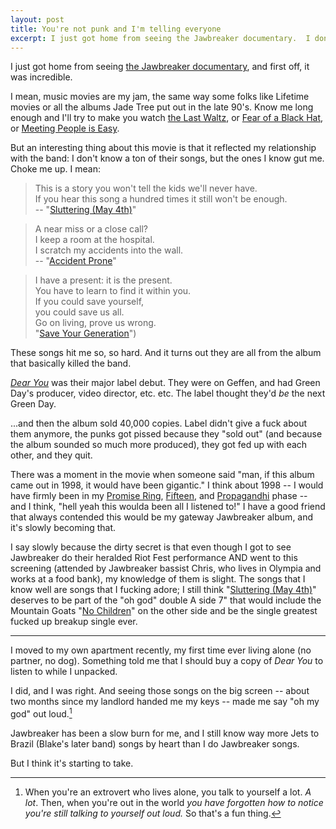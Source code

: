 ```yaml
---
layout: post
title: You're not punk and I'm telling everyone
excerpt: I just got home from seeing the Jawbreaker documentary.  I don't know a ton of their songs, but the ones I know gut me.
---
```


I just got home from seeing [the Jawbreaker documentary][doc], and first off, it was incredible.

I mean, music movies are my jam, the same way some folks like Lifetime movies or all the albums Jade Tree put out in the late 90's. Know me long enough and I'll try to make you watch [the Last Waltz][last], or [Fear of a Black Hat][fear], or [Meeting People is Easy][radiohead].

But an interesting thing about this movie is that it reflected my relationship with the band: I don't know a ton of their songs, but the ones I know gut me. Choke me up. I mean:

> This is a story you won't tell the kids we'll never have.  
>If you hear this song a hundred times it still won't be enough.  
> -- "[Sluttering (May 4th)][sluttering]"    


>A near miss or a close call?  
>I keep a room at the hospital.  
>I scratch my accidents into the wall.  
>-- "[Accident Prone][accident]"  


>I have a present: it is the present.  
>You have to learn to find it within you.  
>If you could save yourself,  
>you could save us all.  
>Go on living, prove us wrong.  
> "[Save Your Generation][save]")  

These songs hit me so, so hard. And it turns out they are all from the album that basically killed the band.

[_Dear You_][dear] was their major label debut. They were on Geffen, and had Green Day's producer, video director, etc. etc. The label thought they'd *be* the next Green Day. 

...and then the album sold 40,000 copies. Label didn't give a fuck about them anymore, the punks got pissed because they "sold out" (and because the album sounded so much more produced), they got fed up with each other, and they quit.

There was a moment in the movie when someone said "man, if this album came out in 1998, it would have been gigantic." I think about 1998 -- I would have firmly been in my [Promise Ring][tpr], [Fifteen][fifteen], and [Propagandhi][propa] phase -- and I think, "hell yeah this woulda been all I listened to!" I have a good friend that always contended this would be my gateway Jawbreaker album, and it's slowly becoming that. 

I say slowly because the dirty secret is that even though I got to see Jawbreaker do their heralded Riot Fest performance AND went to this screening (attended by Jawbreaker bassist Chris, who lives in Olympia and works at a food bank), my knowledge of them is slight. The songs that I know well are songs that I fucking adore; I still think "[Sluttering (May 4th)][sluttering]" deserves to be part of the "oh god" double A side 7" that would include the Mountain Goats "[No Children][nokids]" on the other side and be the single greatest fucked up breakup single ever. 

***

I moved to my own apartment recently, my first time ever living alone (no partner, no dog). Something told me that I should buy a copy of _Dear You_ to listen to while I unpacked.

I did, and I was right. And seeing those songs on the big screen -- about two months since my landlord handed me my keys -- made me say "oh my god" out loud.[^1]

Jawbreaker has been a slow burn for me, and I still know way more Jets to Brazil (Blake's later band) songs by heart than I do Jawbreaker songs. 

But I think it's starting to take.

[^1]: When you're an extrovert who lives alone, you talk to yourself a lot. _A lot_. Then, when you're out in the world _you have forgotten how to notice you're still talking to yourself out loud._ So that's a fun thing.

[doc]: https://www.dontbreakdown.com/
[dear]: https://www.youtube.com/watch?v=-CKiR7DYGxk
[last]: http://www.imdb.com/title/tt0077838/
[fear]: http://www.imdb.com/title/tt0106880/?ref_=nv_sr_1
[radiohead]: http://www.imdb.com/title/tt0195909/?ref_=nv_sr_1
[accident]: https://www.youtube.com/watch?v=T4BlLskdYtg
[save]: https://www.youtube.com/watch?v=v1ZNZ_G9llQ
[tpr]: https://www.youtube.com/watch?v=srU0xhkfIFw
[fifteen]: https://www.youtube.com/watch?v=N6aJET24Auw
[propa]: https://www.youtube.com/watch?v=fbRQieiX1H0
[sluttering]: https://www.youtube.com/watch?v=iP1lJRcEfEI
[nokids]: https://www.youtube.com/watch?v=Vm-NW1RwPY8